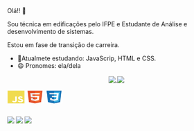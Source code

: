 Olá!! 👋

Sou técnica em edificações pelo IFPE e Estudante de Análise e desenvolvimento de sistemas.

Estou em fase de transição de carreira.

- 🌱Atualmete estudando: JavaScrip, HTML e CSS.
- 😄 Pronomes: ela/dela

<div align="center">
  <a href="https://github.com/gihcelly/github-readme-stats">
  <img align="center" height="180em" src="https://github-readme-stats.vercel.app/api?username=gihcelly&show_icons=true&theme=nightowl&include_all_commits=true&count_private=true"/>
  </a>
  <a href="https://github.com/gihcelly/convoychat">
    <img align="center" height="180em" src="https://github-readme-stats.vercel.app/api/top-langs/?username=gihcelly&layout=compact&langs_count=7&theme=nightowl&card_width=250"/>
  </a>
</div>
  
<div style="display: inline_block"><br>
  <img align="center" alt="gih-Js" height="30" width="40" src="https://raw.githubusercontent.com/devicons/devicon/master/icons/javascript/javascript-plain.svg">
  <img align="center" alt="gih-HTML" height="30" width="40" src="https://raw.githubusercontent.com/devicons/devicon/master/icons/html5/html5-original.svg">
  <img align="center" alt="gih-CSS" height="30" width="40" src="https://raw.githubusercontent.com/devicons/devicon/master/icons/css3/css3-original.svg">
</div>
  
  ##
  
  <div> 
  <a href="https://www.instagram.com/gicellyo.o" target="_blank"><img src="https://img.shields.io/badge/-Instagram-%23E4405F?style=for-the-badge&logo=instagram&logoColor=white" target="_blank"></a>
  <a href="https://www.linkedin.com/in/gicelly-oliveira-62ab5492" target="_blank"><img src="https://img.shields.io/badge/-LinkedIn-%230077B5?style=for-the-badge&logo=linkedin&logoColor=white" target="_blank"></a> 
  <a href = "mailto:gicelly.oliveira@gmail.com"><img src="https://img.shields.io/badge/-Gmail-%23333?style=for-the-badge&logo=gmail&logoColor=white" target="_blank"></a>
  
